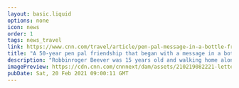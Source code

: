 ```yaml
---
layout: basic.liquid
options: none
icon: news
order: 1
tags: news_travel
link: https://www.cnn.com/travel/article/pen-pal-message-in-a-bottle-friendship/index.html
title: "A 50-year pen pal friendship that began with a message in a bottle"
description: "Robbinroger Beever was 15 years old and walking home along a beach in Liberia, West Africa. "
imagePreview: https://cdn.cnn.com/cnnnext/dam/assets/210219082221-letter-selection-edit-video-synd-2.jpg
pubDate: Sat, 20 Feb 2021 09:00:11 GMT
---
```

